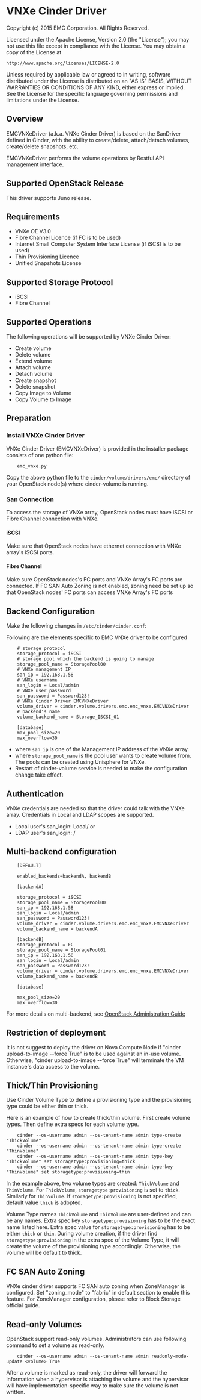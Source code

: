# VNXe Cinder Driver

Copyright (c) 2015 EMC Corporation.
All Rights Reserved.

Licensed under the Apache License, Version 2.0 (the "License"); you may not use this file except in compliance with the License. You may obtain a copy of the License at

    http://www.apache.org/licenses/LICENSE-2.0

Unless required by applicable law or agreed to in writing, software distributed under the License is distributed on an "AS IS" BASIS, WITHOUT WARRANTIES OR CONDITIONS OF ANY KIND, either express or implied.
See the License for the specific language governing permissions and limitations under the License.

## Overview

EMCVNXeDriver (a.k.a. VNXe Cinder Driver) is based on the SanDriver defined in Cinder, with the ability to create/delete, attach/detach volumes, create/delete snapshots, etc. 

EMCVNXeDriver performs the volume operations by Restful API management interface. 

## Supported OpenStack Release

This driver supports Juno release.

## Requirements

* VNXe OE V3.0
* Fibre Channel Licence (if FC is to be used)
* Internet Small Computer System Interface License (if iSCSI is to be used)
* Thin Provisioning Licence
* Unified Snapshots License

## Supported Storage Protocol

* iSCSI
* Fibre Channel

## Supported Operations

The following operations will be supported by VNXe Cinder Driver:

* Create volume
* Delete volume
* Extend volume
* Attach volume
* Detach volume
* Create snapshot
* Delete snapshot
* Copy Image to Volume
* Copy Volume to Image

## Preparation

### Install VNXe Cinder Driver

VNXe Cinder Driver (EMCVNXeDriver) is provided in the installer package consists of one python file:

        emc_vnxe.py
                                
Copy the above python file to the `cinder/volume/drivers/emc/` directory of your OpenStack node(s) where cinder-volume is running.

### San Connection

To access the storage of VNXe array, OpenStack nodes must have iSCSI or Fibre Channel connection with VNXe.

#### iSCSI

Make sure that OpenStack nodes have ethernet connection with VNXe array's iSCSI ports.

#### Fibre Channel

Make sure OpenStack nodes's FC ports and VNXe Array's FC ports are connected. If FC SAN Auto Zoning is not enabled, zoning need be set up so that OpenStack nodes' FC ports can access VNXe Array's FC ports

## Backend Configuration

Make the following changes in `/etc/cinder/cinder.conf`:

Following are the elements specific to EMC VNXe driver to be configured

        # storage protocol 
        storage_protocol = iSCSI
        # storage pool which the backend is going to manage
        storage_pool_name = StoragePool00
        # VNXe management IP 
        san_ip = 192.168.1.58
        # VNXe username
        san_login = Local/admin
        # VNXe user password
        san_password = Password123!
        # VNXe Cinder Driver EMCVNXeDriver
        volume_driver = cinder.volume.drivers.emc.emc_vnxe.EMCVNXeDriver
        # backend's name
        volume_backend_name = Storage_ISCSI_01

        [database]
        max_pool_size=20
        max_overflow=30


* where `san_ip` is one of the Management IP address of the VNXe array.
* where `storage_pool_name` is the pool user wants to create volume from. The pools can be created using Unisphere for VNXe.
* Restart of cinder-volume service is needed to make the configuration change take effect.

## Authentication

VNXe credentials are needed so that the driver could talk with the VNXe array. Credentials in Local and LDAP scopes are supported.

* Local user's san_login: Local/<username> or <username>
* LDAP user's san_login: <LDAP Domain Name>/<username>

## Multi-backend configuration

        [DEFAULT]

        enabled_backends=backendA, backendB

        [backendA]

        storage_protocol = iSCSI
        storage_pool_name = StoragePool00
        san_ip = 192.168.1.58
        san_login = Local/admin
        san_password = Password123!
        volume_driver = cinder.volume.drivers.emc.emc_vnxe.EMCVNXeDriver
        volume_backend_name = backendA

        [backendB]
        storage_protocol = FC
        storage_pool_name = StoragePool01
        san_ip = 192.168.1.58
        san_login = Local/admin
        san_password = Password123!
        volume_driver = cinder.volume.drivers.emc.emc_vnxe.EMCVNXeDriver
        volume_backend_name = backendB

        [database]

        max_pool_size=20
        max_overflow=30

For more details on multi-backend, see [OpenStack Administration Guide](http://docs.openstack.org/admin-guide-cloud/content/multi_backend.html)

## Restriction of deployment

It is not suggest to deploy the driver on Nova Compute Node if "cinder upload-to-image --force True" is to be used against an in-use volume. Otherwise, "cinder upload-to-image --force True" will terminate the VM instance's data access to the volume.

## Thick/Thin Provisioning

Use Cinder Volume Type to define a provisioning type and the provisioning type could be either thin or thick.

Here is an example of how to create thick/thin volume. First create volume types. Then define extra specs for each volume type.

        cinder --os-username admin --os-tenant-name admin type-create "ThickVolume"
        cinder --os-username admin --os-tenant-name admin type-create "ThinVolume"
        cinder --os-username admin --os-tenant-name admin type-key "ThickVolume" set storagetype:provisioning=thick
        cinder --os-username admin --os-tenant-name admin type-key "ThinVolume" set storagetype:provisioning=thin

In the example above, two volume types are created: `ThickVolume` and `ThinVolume`. For `ThickVolume`, `storagetype:provisioning` is set to `thick`. Similarly for `ThinVolume`. If `storagetype:provisioning` is not specified, default value `thick` is adopted.

Volume Type names `ThickVolume` and `ThinVolume` are user-defined and can be any names. Extra spec key `storagetype:provisioning` has to be the exact name listed here. Extra spec value for `storagetype:provisioning` has to be either `thick` or `thin`.
During volume creation, if the driver find `storagetype:provisioning` in the extra spec of the Volume Type, it will create the volume of the provisioning type accordingly. Otherwise, the volume will be default to thick.

## FC SAN Auto Zoning

VNXe cinder driver supports FC SAN auto zoning when ZoneManager is configured. Set "zoning_mode" to "fabric" in default section to enable this feature. For ZoneManager configuration, please refer to Block Storage official guide.

## Read-only Volumes

OpenStack support read-only volumes. Administrators can use following command to set a volume as read-only.

        cinder --os-username admin --os-tenant-name admin readonly-mode-update <volume> True

After a volume is marked as read-only, the driver will forward the information when a hypervisor is attaching the volume and the hypervisor will have implementation-specific way to make sure the volume is not written.

